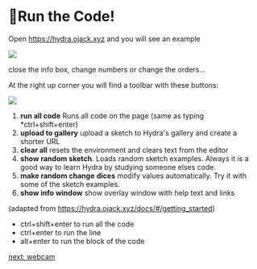 
# 🏃Run the Code!

Open https://hydra.ojack.xyz and you will see an example

<!-- ![hydra screenshot](https://cdn.glitch.global/c807e734-24f4-4e6f-851f-4db3577239b5/Screenshot%202023-04-21%20at%2011.38.35.png?v=1682069937917) -->

![](https://i.imgur.com/ZfgVjJZ.gif)

close the info box, change numbers or change the orders...

At the right up corner you will find a toolbar with these buttons: 

![](https://i.imgur.com/iCG8Lrq.png)

1. **run all code** Runs all code on the page (same as typing *ctrl+shift+enter)
2. **upload to gallery** upload a sketch to Hydra's gallery and create a shorter URL
3. **clear all** resets the environment and clears text from the editor
4. **show random sketch**. Loads random sketch examples. Always it is a good way to learn Hydra by studying someone elses code.
5. **make random change** **dices** modify values automatically. Try it with some of the sketch examples.
6. **show info window** show overlay window with help text and links

(adapted from https://hydra.ojack.xyz/docs/#/getting_started)

- ctrl+shift+enter to run all the code
- ctrl+enter to run the line
- alt+enter to run the block of the code

[next: webcam](webcam)
